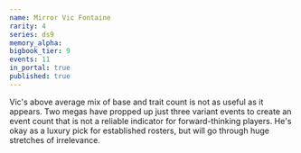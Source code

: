 ```yaml
---
name: Mirror Vic Fontaine
rarity: 4
series: ds9
memory_alpha:
bigbook_tier: 9
events: 11
in_portal: true
published: true
---
```


Vic's above average mix of base and trait count is not as useful as it appears. Two megas have propped up just three variant events to create an event count that is not a reliable indicator for forward-thinking players. He's okay as a luxury pick for established rosters, but will go through huge stretches of irrelevance.
